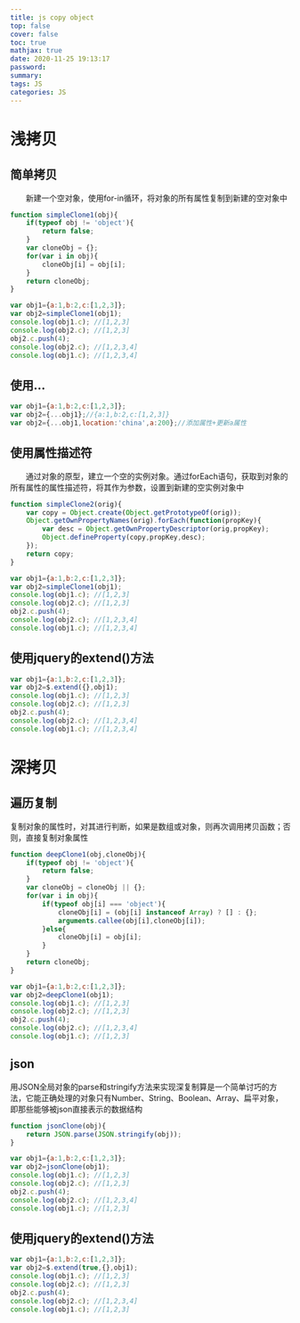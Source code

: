 ```yaml
---
title: js copy object
top: false
cover: false
toc: true
mathjax: true
date: 2020-11-25 19:13:17
password:
summary:
tags: JS
categories: JS
---
```


# 浅拷贝

## 简单拷贝

  新建一个空对象，使用for-in循环，将对象的所有属性复制到新建的空对象中

```js
function simpleClone1(obj){
    if(typeof obj != 'object'){
        return false;
    }
    var cloneObj = {};
    for(var i in obj){
        cloneObj[i] = obj[i];
    }
    return cloneObj;
}

var obj1={a:1,b:2,c:[1,2,3]};
var obj2=simpleClone1(obj1);
console.log(obj1.c); //[1,2,3]
console.log(obj2.c); //[1,2,3]
obj2.c.push(4);
console.log(obj2.c); //[1,2,3,4]
console.log(obj1.c); //[1,2,3,4]
```

## 使用...

```js
var obj1={a:1,b:2,c:[1,2,3]};
var obj2={...obj1};//{a:1,b:2,c:[1,2,3]}
var obj2={...obj1,location:'china',a:200};//添加属性+更新a属性 
```

## 使用属性描述符

  通过对象的原型，建立一个空的实例对象。通过forEach语句，获取到对象的所有属性的属性描述符，将其作为参数，设置到新建的空实例对象中

```js
function simpleClone2(orig){
    var copy = Object.create(Object.getPrototypeOf(orig));
    Object.getOwnPropertyNames(orig).forEach(function(propKey){
        var desc = Object.getOwnPropertyDescriptor(orig,propKey);
        Object.defineProperty(copy,propKey,desc);
    });
    return copy;
}

var obj1={a:1,b:2,c:[1,2,3]};
var obj2=simpleClone1(obj1);
console.log(obj1.c); //[1,2,3]
console.log(obj2.c); //[1,2,3]
obj2.c.push(4);
console.log(obj2.c); //[1,2,3,4]
console.log(obj1.c); //[1,2,3,4]
```

## 使用jquery的extend()方法

```js
var obj1={a:1,b:2,c:[1,2,3]};
var obj2=$.extend({},obj1);
console.log(obj1.c); //[1,2,3]
console.log(obj2.c); //[1,2,3]
obj2.c.push(4);
console.log(obj2.c); //[1,2,3,4]
console.log(obj1.c); //[1,2,3,4]
```

# 深拷贝

## 遍历复制

复制对象的属性时，对其进行判断，如果是数组或对象，则再次调用拷贝函数；否则，直接复制对象属性

```js
function deepClone1(obj,cloneObj){
    if(typeof obj != 'object'){
        return false;
    }
    var cloneObj = cloneObj || {};
    for(var i in obj){
        if(typeof obj[i] === 'object'){
            cloneObj[i] = (obj[i] instanceof Array) ? [] : {};
            arguments.callee(obj[i],cloneObj[i]);
        }else{
            cloneObj[i] = obj[i]; 
        }  
    }
    return cloneObj;
}

var obj1={a:1,b:2,c:[1,2,3]};
var obj2=deepClone1(obj1);
console.log(obj1.c); //[1,2,3]
console.log(obj2.c); //[1,2,3]
obj2.c.push(4);
console.log(obj2.c); //[1,2,3,4]
console.log(obj1.c); //[1,2,3]
```

## json

用JSON全局对象的parse和stringify方法来实现深复制算是一个简单讨巧的方法，它能正确处理的对象只有Number、String、Boolean、Array、扁平对象，即那些能够被json直接表示的数据结构

```js
function jsonClone(obj){
    return JSON.parse(JSON.stringify(obj));
}

var obj1={a:1,b:2,c:[1,2,3]};
var obj2=jsonClone(obj1);
console.log(obj1.c); //[1,2,3]
console.log(obj2.c); //[1,2,3]
obj2.c.push(4);
console.log(obj2.c); //[1,2,3,4]
console.log(obj1.c); //[1,2,3]
```

## 使用jquery的extend()方法

```js
var obj1={a:1,b:2,c:[1,2,3]};
var obj2=$.extend(true,{},obj1);
console.log(obj1.c); //[1,2,3]
console.log(obj2.c); //[1,2,3]
obj2.c.push(4);
console.log(obj2.c); //[1,2,3,4]
console.log(obj1.c); //[1,2,3]
```

